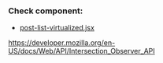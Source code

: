 ### Check component:

- [post-list-virtualized.jsx](src/pages/post-list-virtualized.jsx)

https://developer.mozilla.org/en-US/docs/Web/API/Intersection_Observer_API
